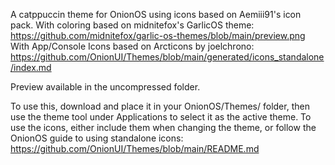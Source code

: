 A catppuccin theme for OnionOS using icons based on Aemiii91's icon pack. 
With coloring based on midnitefox's GarlicOS theme: https://github.com/midnitefox/garlic-os-themes/blob/main/preview.png
With App/Console Icons based on Arcticons by joelchrono: https://github.com/OnionUI/Themes/blob/main/generated/icons_standalone/index.md

Preview available in the uncompressed folder.

To use this, download and place it in your OnionOS/Themes/ folder, then use the theme tool under Applications to select it as the active theme. 
To use the icons, either include them when changing the theme, or follow the OnionOS guide to using standalone icons: https://github.com/OnionUI/Themes/blob/main/README.md
